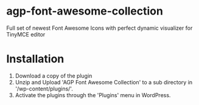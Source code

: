 # agp-font-awesome-collection

Full set of newest Font Awesome Icons with perfect dynamic visualizer for TinyMCE editor

# Installation

1. Download a copy of the plugin
2. Unzip and Upload 'AGP Font Awesome Collection' to a sub directory in '/wp-content/plugins/'.
3. Activate the plugins through the 'Plugins' menu in WordPress.

